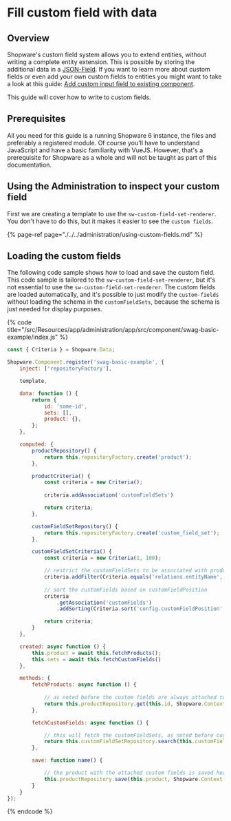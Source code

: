 # Fill custom field with data

## Overview

Shopware's custom field system allows you to extend entities, without writing a complete entity extension.
This is possible by storing the additional data in a [JSON-Field](https://dev.mysql.com/doc/refman/8.0/en/json.html).
If you want to learn more about custom fields or even add your own custom fields to entities you might want to take a look at this guide: [Add custom input field to existing component](../../administration/add-custom-field.md).

This guide will cover how to write to custom fields.

## Prerequisites

All you need for this guide is a running Shopware 6 instance, the files and preferably a registered module. Of course you'll have to understand JavaScript and have a basic familiarity with VueJS. However, that's a prerequisite for Shopware as a whole and will not be taught as part of this documentation.

## Using the Administration to inspect your custom field

First we are creating a template to use the `sw-custom-field-set-renderer`. You don't have to do this, but it makes it easier to see the `custom fields`.

{% page-ref page="./../../administration/using-custom-fields.md" %}

## Loading the custom fields

The following code sample shows how to load and save the custom field. This code sample is tailored to the `sw-custom-field-set-renderer`, but it's not essential to use the `sw-custom-field-set-renderer`. The custom fields are loaded automatically, and it's possible to just modify the `custom-fields` without loading the schema in the `customFieldSets`, because the schema is just needed for display purposes.

{% code title="<plugin-root>/src/Resources/app/administration/app/src/component/swag-basic-example/index.js" %}
```javascript
const { Criteria } = Shopware.Data;

Shopware.Component.register('swag-basic-example', {
    inject: ['repositoryFactory'],

    template,

    data: function () {
        return {
            id: 'some-id',
            sets: [],
            product: {},
        };
    },

    computed: {
        productRepository() {
            return this.repositoryFactory.create('product');
        },

        productCriteria() {
            const criteria = new Criteria();
 
            criteria.addAssociation('customFieldSets')

            return criteria;
        },

        customFieldSetRepository() {
            return this.repositoryFactory.create('custom_field_set');
        },

        customFieldSetCriteria() {
            const criteria = new Criteria(1, 100);

            // restrict the customFieldSets to be associated with products
            criteria.addFilter(Criteria.equals('relations.entityName', 'product'));
            
            // sort the customFields based on customFieldPosition
            criteria
                .getAssociation('customFields')
                .addSorting(Criteria.sort('config.customFieldPosition', 'ASC', true));

            return criteria;
        }
    },

    created: async function () {
        this.product = await this.fetchProducts();
        this.sets = await this.fetchCustomFields()
    },

    methods: {
        fetchProducts: async function () {
            
            // as noted before the custom fields are always attached to the entities
            return this.productRepository.get(this.id, Shopware.Context.api, this.productCritera);
        },

        fetchCustomFields: async function () {

            // this will fetch the customFieldSets, as noted before custom  fields can be edited without using the schema
            return this.customFieldSetRepository.search(this.customFieldSetCriteria, Shopware.Context.api);
        },

        save: function name() {

            // the product with the attached custom fields is saved here
            this.productRepository.save(this.product, Shopware.Context.api);
        }
    }
});
```
{% endcode %}